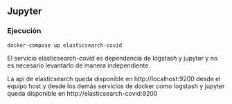 ## Jupyter

### Ejecución

`docker-compose up elasticsearch-covid`

El servicio elasticsearch-covid es dependencia de logstash y jupyter y no es necesario levantarlo de manera independiente.

La api de elasticsearch queda disponible en http://localhost:9200 desde el equipo host y desde los demás servicios de docker como logstash y jupyter queda disponible en http://elasticsearch-covid:9200